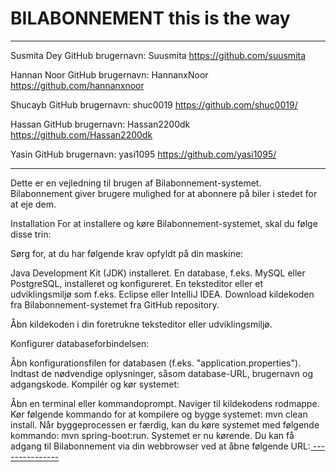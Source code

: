 # BILABONNEMENT this is the way 
----------------------------------------------------------------------------------------
Susmita Dey
GitHub brugernavn: Suusmita
https://github.com/suusmita

Hannan Noor
GitHub brugernavn: HannanxNoor
https://github.com/hannanxnoor

Shucayb
GitHub brugernavn: shuc0019
https://github.com/shuc0019/

Hassan
GitHub brugernavn: 	Hassan2200dk
https://github.com/Hassan2200dk

Yasin
GitHub brugernavn: 	yasi1095
https://github.com/yasi1095/

----------------------------------------------------------------------------------------

Dette er en vejledning til brugen af Bilabonnement-systemet. Bilabonnement giver brugere mulighed for at abonnere på biler i stedet for at eje dem.

Installation
For at installere og køre Bilabonnement-systemet, skal du følge disse trin:

Sørg for, at du har følgende krav opfyldt på din maskine:

Java Development Kit (JDK) installeret.
En database, f.eks. MySQL eller PostgreSQL, installeret og konfigureret.
En teksteditor eller et udviklingsmiljø som f.eks. Eclipse eller IntelliJ IDEA.
Download kildekoden fra Bilabonnement-systemet fra GitHub repository.

Åbn kildekoden i din foretrukne teksteditor eller udviklingsmiljø.

Konfigurer databaseforbindelsen:

Åbn konfigurationsfilen for databasen (f.eks. "application.properties").
Indtast de nødvendige oplysninger, såsom database-URL, brugernavn og adgangskode.
Kompilér og kør systemet:

Åbn en terminal eller kommandoprompt.
Naviger til kildekodens rodmappe.
Kør følgende kommando for at kompilere og bygge systemet: mvn clean install.
Når byggeprocessen er færdig, kan du køre systemet med følgende kommando: mvn spring-boot:run.
Systemet er nu kørende. Du kan få adgang til Bilabonnement via din webbrowser ved at åbne følgende URL:[ ---------------](http://20.229.245.221:3344)
